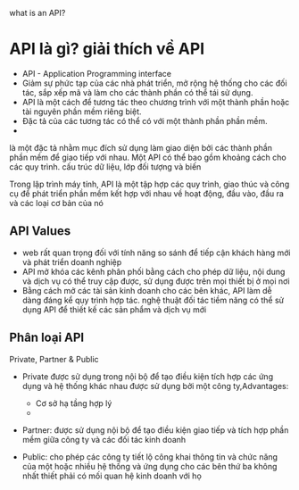 what is an API?
# API là gì? giải thích về API
* API - Application Programming interface 
* Giảm sự phức tạp của các nhà phát triển, mở rộng hệ thống cho các đối tác, sắp xếp mã và làm cho các thành phần có thể tái sử dụng.
* API là một cách để tương tác theo chương trình với một thành phần hoặc tài nguyên phần mềm riêng biệt.
* Đặc tả của các tương tác có thể có với một thành phần phần mềm.
* 
là một đặc tả nhằm mục đích sử dụng làm giao diện bởi các thành phần phần mềm để giao tiếp với nhau. Một API có thể bao gồm khoảng cách cho các quy trình. cấu trúc dữ liệu, lớp đối tượng và biến

Trong lập trình máy tính, API là một tập hợp các quy trình, giao thúc và công cụ để phát triển phần mềm kết hợp với nhau về hoạt động, đầu vào, đầu ra và các loại cơ bản của nó

## API Values
* web rất quan trọng đối với tính năng so sánh để tiếp cận khách hàng mới và phát triển doanh nghiệp
* API mở khóa các kênh phân phối bằng cách cho phép dữ liệu, nội dung và dịch vụ có thể truy cập được, sử dụng được trên mọi thiết bị ở mọi nơi
* Bằng cách mở các tài sản kinh doanh cho các bên khác, API làm dễ dàng đáng kể quy trình hợp tác. nghệ thuật đối tác tiềm năng có thể sử dụng API để thiết kế các sản phẩm và dịch vụ mới
## Phân loại API
Private, Partner & Public
* Private được sử dụng trong nội bộ để tạo điều kiện tích hợp các ứng dụng và hệ thống khác nhau được sử dụng bởi một công ty,Advantages:
    * Cơ sở hạ tầng hợp lý
    * 
    
* Partner: được sử dụng nội bộ để tạo điều kiện giao tiếp và tích hợp phần mềm giữa công ty và các đối tác kinh doanh
* Public: cho phép các công ty tiết lộ công khai thông tin và chức năng của một hoặc nhiều hệ thống và ứng dụng cho các bên thứ ba không nhất thiết phải có mối quan hệ kinh doanh với họ
